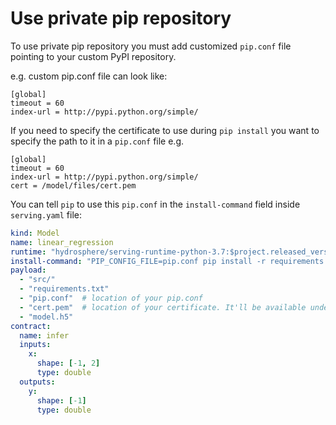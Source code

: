 # Use private pip repository

To use private pip repository you must add customized `pip.conf` file pointing to your custom PyPI repository.

e.g. custom pip.conf file can look like:

```text
[global]
timeout = 60
index-url = http://pypi.python.org/simple/
```

If you need to specify the certificate to use during `pip install` you want to specify the path to it in a `pip.conf` file e.g.

```text
[global]
timeout = 60
index-url = http://pypi.python.org/simple/
cert = /model/files/cert.pem
```

You can tell `pip` to use this `pip.conf` in the `install-command` field inside `serving.yaml` file:

```yaml
kind: Model
name: linear_regression
runtime: "hydrosphere/serving-runtime-python-3.7:$project.released_version$"
install-command: "PIP_CONFIG_FILE=pip.conf pip install -r requirements.txt"
payload:
  - "src/"
  - "requirements.txt"
  - "pip.conf"  # location of your pip.conf
  - "cert.pem"  # location of your certificate. It'll be available under /model/files/cert.pem
  - "model.h5"
contract:
  name: infer
  inputs:
    x:
      shape: [-1, 2]
      type: double
  outputs:
    y:
      shape: [-1]
      type: double
```

